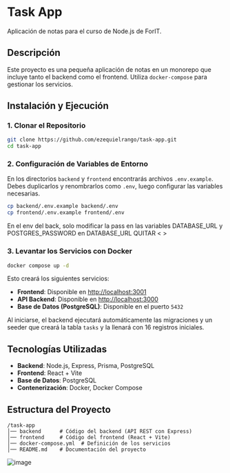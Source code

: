 # Task App

Aplicación de notas para el curso de Node.js de ForIT.

## Descripción

Este proyecto es una pequeña aplicación de notas en un monorepo que incluye tanto el backend como el frontend. Utiliza `docker-compose` para gestionar los servicios.

## Instalación y Ejecución

### 1. Clonar el Repositorio
```sh
git clone https://github.com/ezequielrango/task-app.git
cd task-app
```

### 2. Configuración de Variables de Entorno
En los directorios `backend` y `frontend` encontrarás archivos `.env.example`. Debes duplicarlos y renombrarlos como `.env`, luego configurar las variables necesarias.

```sh
cp backend/.env.example backend/.env
cp frontend/.env.example frontend/.env
```
En el env del back, solo modificar la pass en las variables DATABASE_URL y POSTGRES_PASSWORD
en DATABASE_URL QUITAR < >
### 3. Levantar los Servicios con Docker
```sh
docker compose up -d
```
Esto creará los siguientes servicios:

- **Frontend**: Disponible en [http://localhost:3001](http://localhost:3001)
- **API Backend**: Disponible en [http://localhost:3000](http://localhost:3000)
- **Base de Datos (PostgreSQL)**: Disponible en el puerto `5432`

Al iniciarse, el backend ejecutará automáticamente las migraciones y un seeder que creará la tabla `tasks` y la llenará con 16 registros iniciales.

## Tecnologías Utilizadas

- **Backend**: Node.js, Express, Prisma, PostgreSQL
- **Frontend**: React + Vite
- **Base de Datos**: PostgreSQL
- **Contenerización**: Docker, Docker Compose

## Estructura del Proyecto
```
/task-app
│── backend      # Código del backend (API REST con Express)
│── frontend     # Código del frontend (React + Vite)
│── docker-compose.yml  # Definición de los servicios
│── README.md    # Documentación del proyecto
```


![image](https://github.com/user-attachments/assets/b48ba496-7a3a-446d-abd8-03477d574a9f)

